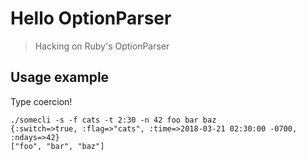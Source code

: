 # Hello OptionParser

>Hacking on Ruby's OptionParser

## Usage example

Type coercion!

```
./somecli -s -f cats -t 2:30 -n 42 foo bar baz
{:switch=>true, :flag=>"cats", :time=>2018-03-21 02:30:00 -0700, :ndays=>42}
["foo", "bar", "baz"]
```